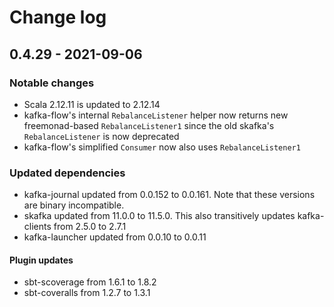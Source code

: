 # Change log
## 0.4.29 - 2021-09-06
### Notable changes
  - Scala 2.12.11 is updated to 2.12.14
  - kafka-flow's internal `RebalanceListener` helper now returns new freemonad-based `RebalanceListener1` since the old skafka's `RebalanceListener` is now deprecated
  - kafka-flow's simplified `Consumer` now also uses `RebalanceListener1`
### Updated dependencies
  - kafka-journal updated from 0.0.152 to 0.0.161. Note that these versions are binary incompatible.
  - skafka updated from 11.0.0 to 11.5.0. This also transitively updates kafka-clients from 2.5.0 to 2.7.1
  - kafka-launcher updated from 0.0.10 to 0.0.11
#### Plugin updates
  - sbt-scoverage from 1.6.1 to 1.8.2
  - sbt-coveralls from 1.2.7 to 1.3.1